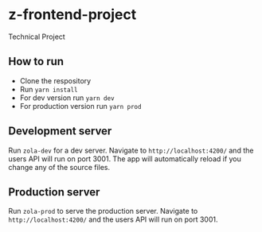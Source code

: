 # z-frontend-project
Technical Project

## How to run

- Clone the respository
- Run `yarn install`
- For dev version run `yarn dev`
- For production version run `yarn prod`

## Development server

Run `zola-dev` for a dev server. Navigate to `http://localhost:4200/` and the users API will run on port 3001. The app will automatically reload if you change any of the source files.

## Production server

Run `zola-prod` to serve the production server. Navigate to `http://localhost:4200/` and the users API will run on port 3001.

